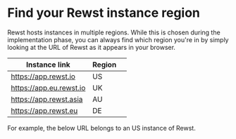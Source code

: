 # Find your Rewst instance region

Rewst hosts instances in multiple regions. While this is chosen during the implementation phase, you can always find which region you're in by simply looking at the URL of Rewst as it appears in your browser.

<table><thead><tr><th>Instance link</th><th>Region</th><th data-hidden></th></tr></thead><tbody><tr><td> <a href="https://app.rewst.io/">https://app.rewst.io</a></td><td>US</td><td></td></tr><tr><td><a href="https://app.eu.rewst.io/">https://app.eu.rewst.io</a></td><td>UK</td><td></td></tr><tr><td><a href="https://app.rewst.asia/">https://app.rewst.asia</a></td><td>AU</td><td></td></tr><tr><td><a href="https://app.rewst.eu/">https://app.rewst.eu</a></td><td>DE</td><td></td></tr></tbody></table>



For example, the below URL belongs to an US instance of Rewst.

<figure><img src="../../.gitbook/assets/Screenshot 2025-03-19 at 4.04.33 PM.png" alt=""><figcaption></figcaption></figure>

